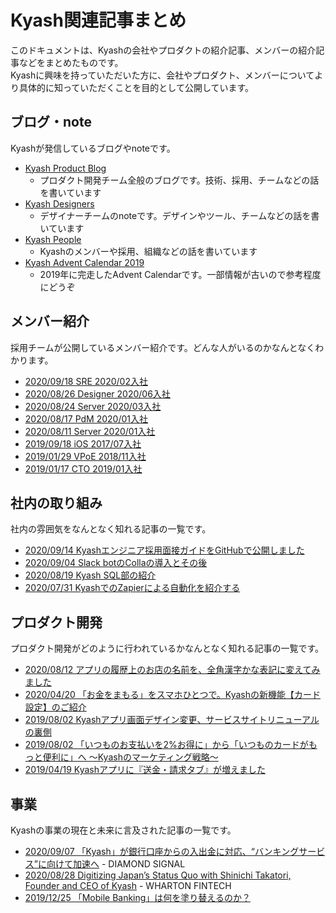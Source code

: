 # Kyash関連記事まとめ

このドキュメントは、Kyashの会社やプロダクトの紹介記事、メンバーの紹介記事などをまとめたものです。  
Kyashに興味を持っていただいた方に、会社やプロダクト、メンバーについてより具体的に知っていただくことを目的として公開しています。

## ブログ・note

Kyashが発信しているブログやnoteです。

- [Kyash Product Blog](https://blog.kyash.co/)
  - プロダクト開発チーム全般のブログです。技術、採用、チームなどの話を書いています
- [Kyash Designers](https://note.com/kyash_designers)
  - デザイナーチームのnoteです。デザインやツール、チームなどの話を書いています
- [Kyash People](https://note.com/kyashrecruit_jp)
  - Kyashのメンバーや採用、組織などの話を書いています
- [Kyash Advent Calendar 2019](https://adventar.org/calendars/4359)
  - 2019年に完走したAdvent Calendarです。一部情報が古いので参考程度にどうぞ

## メンバー紹介

採用チームが公開しているメンバー紹介です。どんな人がいるのかなんとなくわかります。

- [2020/09/18 SRE 2020/02入社](https://note.com/kyashrecruit_jp/n/nc2ddf67986b0)
- [2020/08/26 Designer 2020/06入社](https://note.com/kyashrecruit_jp/n/n3f2a56794422)
- [2020/08/24 Server 2020/03入社](https://note.com/kyashrecruit_jp/n/nbc84dff5fc76)
- [2020/08/17 PdM 2020/01入社](https://note.com/kyashrecruit_jp/n/nc382be8e4232)
- [2020/08/11 Server 2020/01入社](https://note.com/kyashrecruit_jp/n/n8f4e3456fd38)
- [2019/09/18 iOS 2017/07入社](https://blog.kyash.co/entry/2019/09/18/183034)
- [2019/01/29 VPoE 2018/11入社](https://blog.kyash.co/entry/2019/01/29/185643)
- [2019/01/17 CTO 2019/01入社](https://blog.kyash.co/entry/2019/01/17/162724)

## 社内の取り組み

社内の雰囲気をなんとなく知れる記事の一覧です。

- [2020/09/14 Kyashエンジニア採用面接ガイドをGitHubで公開しました](https://blog.kyash.co/entry/2020/09/14/101804)
- [2020/09/04 Slack botのCollaの導入とその後](https://note.com/kyashrecruit_jp/n/n85375e69ef41)
- [2020/08/19 Kyash SQL部の紹介](https://blog.kyash.co/entry/2020/08/19/113800)
- [2020/07/31 KyashでのZapierによる自動化を紹介する](https://blog.kyash.co/entry/2020/07/31/111410)

## プロダクト開発

プロダクト開発がどのように行われているかなんとなく知れる記事の一覧です。

- [2020/08/12 アプリの履歴上のお店の名前を、全角漢字かな表記に変えてみました](https://blog.kyash.co/entry/2020/08/12/092539)
- [2020/04/20 「お金をまもる」をスマホひとつで。Kyashの新機能【カード設定】のご紹介](https://blog.kyash.co/entry/2020/04/20/142916)
- [2019/08/02 Kyashアプリ画面デザイン変更、サービスサイトリニューアルの裏側](https://blog.kyash.co/entry/2019/08/02/111013)
- [2019/08/02 「いつものお支払いを2%お得に」から「いつものカードがもっと便利に」へ 〜Kyashのマーケティング戦略〜](https://blog.kyash.co/entry/2019/08/02/110017)
- [2019/04/19 Kyashアプリに『送金・請求タブ』が増えました](https://blog.kyash.co/entry/2019/04/19/225032)

## 事業

Kyashの事業の現在と未来に言及された記事の一覧です。

- [2020/09/07 「Kyash」が銀行口座からの入出金に対応、“バンキングサービス”に向けて加速へ](https://signal.diamond.jp/articles/-/267) - DIAMOND SIGNAL
- [2020/08/28 Digitizing Japan’s Status Quo with Shinichi Takatori, Founder and CEO of Kyash](https://medium.com/wharton-fintech/digitizing-japans-status-quo-with-is-shinichi-takatori-founder-and-ceo-of-kyash-c91bd3cdfbfd) - WHARTON FINTECH
- [2019/12/25 「Mobile Banking」は何を塗り替えるのか？](https://blog.kyash.co/entry/2019/12/25/214301)
